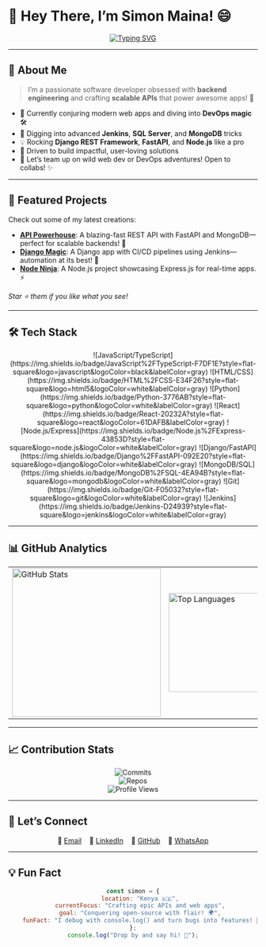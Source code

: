 # 👋 Hey There, I’m Simon Maina! 😄

<div align="center">
  
  [![Typing SVG](https://readme-typing-svg.herokuapp.com?font=Fira+Code&pause=1000&color=FF6B6B¢er=true&vCenter=true&width=435&lines=Software+Dev+from+Kenya;Backend+Wizard+🎩;API+Mastermind;Always+Leveling+Up+💡)](https://git.io/typing-svg)
  
</div>

---

## 🚀 About Me

> I’m a passionate software developer obsessed with **backend engineering** and crafting **scalable APIs** that power awesome apps! 🌟

- 🔭 Currently conjuring modern web apps and diving into **DevOps magic** 🛠️
- 🌱 Digging into advanced **Jenkins**, **SQL Server**, and **MongoDB** tricks
- 💡 Rocking **Django REST Framework**, **FastAPI**, and **Node.js** like a pro
- 🎯 Driven to build impactful, user-loving solutions
- 🤝 Let’s team up on wild web dev or DevOps adventures! Open to collabs! ✨

---

## 🌟 Featured Projects

Check out some of my latest creations:  
- **[API Powerhouse](https://github.com/maina2/api-powerhouse)**: A blazing-fast REST API with FastAPI and MongoDB—perfect for scalable backends! 🚀  
- **[Django Magic](https://github.com/maina2/django-magic)**: A Django app with CI/CD pipelines using Jenkins—automation at its best! 🐍  
- **[Node Ninja](https://github.com/maina2/node-ninja)**: A Node.js project showcasing Express.js for real-time apps. ⚡  

*Star ⭐ them if you like what you see!*

---

## 🛠️ Tech Stack

<div align="center">
  ![JavaScript/TypeScript](https://img.shields.io/badge/JavaScript%2FTypeScript-F7DF1E?style=flat-square&logo=javascript&logoColor=black&labelColor=gray) 
  ![HTML/CSS](https://img.shields.io/badge/HTML%2FCSS-E34F26?style=flat-square&logo=html5&logoColor=white&labelColor=gray) 
  ![Python](https://img.shields.io/badge/Python-3776AB?style=flat-square&logo=python&logoColor=white&labelColor=gray) 
  ![React](https://img.shields.io/badge/React-20232A?style=flat-square&logo=react&logoColor=61DAFB&labelColor=gray) 
  ![Node.js/Express](https://img.shields.io/badge/Node.js%2FExpress-43853D?style=flat-square&logo=node.js&logoColor=white&labelColor=gray) 
  ![Django/FastAPI](https://img.shields.io/badge/Django%2FFastAPI-092E20?style=flat-square&logo=django&logoColor=white&labelColor=gray) 
  ![MongoDB/SQL](https://img.shields.io/badge/MongoDB%2FSQL-4EA94B?style=flat-square&logo=mongodb&logoColor=white&labelColor=gray) 
  ![Git](https://img.shields.io/badge/Git-F05032?style=flat-square&logo=git&logoColor=white&labelColor=gray) 
  ![Jenkins](https://img.shields.io/badge/Jenkins-D24939?style=flat-square&logo=jenkins&logoColor=white&labelColor=gray)
</div>

---

## 📊 GitHub Analytics

<div align="center">

<table>
  <tr>
    <td><img src="https://github-readme-stats.vercel.app/api?username=maina2&show_icons=true&theme=dracula&hide_border=true&bg_color=0D1117&title_color=FF6B6B&icon_color=F8D866" width="300" alt="GitHub Stats"></td>
    <td><img src="https://github-readme-stats.vercel.app/api/top-langs/?username=maina2&layout=compact&theme=dracula&hide_border=true&bg_color=0D1117&title_color=FF6B6B&text_color=FFFFFF" width="200" alt="Top Languages"></td>
    <td><img src="https://github-readme-streak-stats.herokuapp.com/?user=maina2&theme=dracula&hide_border=true&background=0D1117" width="300" alt="GitHub Streak"></td>
  </tr>
</table>

</div>

---

## 📈 Contribution Stats

<div align="center">

![Commits](https://img.shields.io/badge/dynamic/json?color=FF6B6B&label=Commits&query=%24.totalCommits&url=https%3A%2F%2Fapi.github.com%2Fusers%2Fmaina2&style=flat-square)  
![Repos](https://img.shields.io/badge/dynamic/json?color=00C851&label=Repos&query=%24.public_repos&url=https%3A%2F%2Fapi.github.com%2Fusers%2Fmaina2&style=flat-square)  
![Profile Views](https://komarev.com/ghpvc/?username=maina2&color=blueviolet&style=flat-square)

</div>

---

## 🤝 Let’s Connect

<div align="center">

📧 [Email](mailto:chanzusimon6@gmail.com)    
💼 [LinkedIn](https://linkedin.com/in/YOUR_LINKEDIN)    
🐙 [GitHub](https://github.com/maina2)    
💬 [WhatsApp](https://wa.me/717417314)

</div>

---

## 💡 Fun Fact

<div align="center">

```javascript
const simon = {
    location: "Kenya 🇰🇪",
    currentFocus: "Crafting epic APIs and web apps",
    goal: "Conquering open-source with flair! 🌍",
    funFact: "I debug with console.log() and turn bugs into features! 🐛😂"
};
console.log("Drop by and say hi! 👋");
